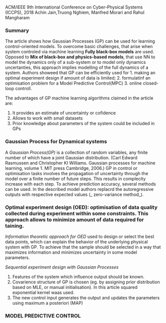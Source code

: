 
ACM/IEEE 9th International Conference on Cyber-Physical Systems (ICCPS), 2018
Achin Jain,Truong Nghiem, Manfred Morari and Rahul Mangharam


### Summary 
The article shows how Gaussian Processes (GP) can be used for learning control-oriented models. To overcome basic challenges, that arise when system controled via machine learning  __Fully black-box models__ are used. Opposed to  __Mix of black-box and physics-based models__, that use NN to model the dynamics only of a sub-system or to model only dynamics uncertanties, this approach implies modelling of the full dynamics of a system. Authors showeed that GP can be efficiently used for 1. making an optimal experiment design if amount of data is limited; 2. formulatinf an optimisation problem for a Model Predictive Control(MPC)  3. online closed-loop controll. 

The advantages of GP machine learning algorithms claimed in the article are:
1. It provides an estimate of uncertainty or cofidence
2. Allows to work with small datasets
3. Prior knowledge about parameters of the system could be included in GPs 
 
### Gaussian Process for Dynamical systems
A _Gaussian Process(GP)_ is a collection of random variables, any finite number of which have a joint Gaussian distribution. (Carl Edward Rasmussen and Christopher KI Williams. Gaussian processes for machine learning, volume 1. MIT press Cambridge, 2006.) GP in control or optimisation tasks involves the propagation of uncertainty through the model over a finite number of future steps. This results in complecity increase with each step. To achieve prediction accuracy, several methods can be used. In the described model authors replacrd the autoregressive outputs with respective expected values (_ zero-variance method_). 




### Optimal experiment design (OED): optimisation of data quality collected during experiment within some constraints. This approach allows to minimize amount of data required for taining. 

_Information theoretic approach for OED_ used to design or select the best data points, which can explain the behavior of the underlying physical system with GP. To achieve that the sample should be selected  in a way that maximizes information and minimizes uncertainty in some model parameters. 


_Sequential experiment design with Gaussian Processes_ 
1. Features of the system which influence output should be known.
2. Covarience structure of GP is chosen (eg. by assigning prior distribution based on MLE, or manual initialisation). In this article squared exponential kernel waas used.
3. The new control input generates the output and updates the parameters using maximum a posteriori (MAP)

### MODEL PREDICTIVE CONTROL






